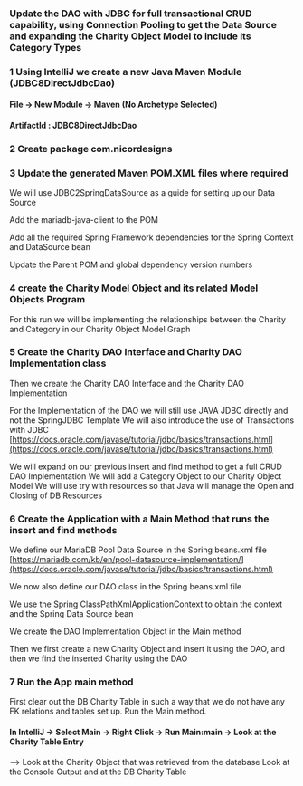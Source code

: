### Update the DAO with JDBC for full transactional CRUD capability, using Connection Pooling to get the Data Source and expanding the Charity Object Model to include its Category Types

### 1 Using IntelliJ we create a new Java Maven Module (JDBC8DirectJdbcDao)

#### File -> New Module -> Maven (No Archetype Selected)

#### ArtifactId : JDBC8DirectJdbcDao

### 2 Create package com.nicordesigns

### 3 Update the generated Maven POM.XML files where required

We will use JDBC2SpringDataSource as a guide for setting up our Data Source

Add the mariadb-java-client to the POM

Add all the required Spring Framework dependencies for the Spring Context and DataSource bean

Update the Parent POM and global dependency version numbers

### 4 create the Charity Model Object and its related Model Objects Program

For this run we will be implementing the relationships between the Charity and Category in our Charity Object Model
Graph

### 5  Create the Charity DAO Interface and Charity DAO Implementation class

Then we create the Charity DAO Interface and the Charity DAO Implementation

For the Implementation of the DAO we will still use JAVA JDBC directly and not the SpringJDBC Template We will also
introduce the use of Transactions with
JDBC [https://docs.oracle.com/javase/tutorial/jdbc/basics/transactions.html](https://docs.oracle.com/javase/tutorial/jdbc/basics/transactions.html)

We will expand on our previous insert and find method to get a full CRUD DAO Implementation We will add a Category
Object to our Charity Object Model We will use try with resources so that Java will manage the Open and Closing of DB
Resources

### 6  Create the Application with a Main Method that runs the insert and find methods

We define our MariaDB Pool Data Source in the Spring beans.xml file
[https://mariadb.com/kb/en/pool-datasource-implementation/](https://docs.oracle.com/javase/tutorial/jdbc/basics/transactions.html)

We now also define our DAO class in the Spring beans.xml file

We use the Spring ClassPathXmlApplicationContext to obtain the context and the Spring Data Source bean

We create the DAO Implementation Object in the Main method

Then we first create a new Charity Object and insert it using the DAO, and then we find the inserted Charity using the
DAO

### 7 Run the App main method

First clear out the DB Charity Table in such a way that we do not have any FK relations and tables set up. Run the Main
method.

#### In IntelliJ -> Select Main -> Right Click -> Run Main:main -> Look at the Charity Table Entry

--> Look at the Charity Object that was retrieved from the database Look at the Console Output and at the DB Charity
Table